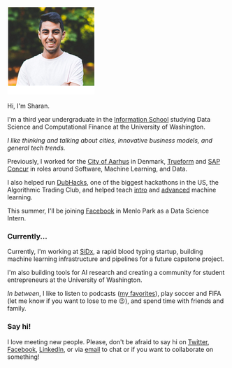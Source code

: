 ---
---

<img id="portrait" src="/assets/me.png" alt="Headshot: Sharan Jhangiani">

Hi, I'm Sharan. 

I'm a third year undergraduate in the [Information School](https://ischool.uw.edu/) studying Data Science and Computational Finance at the University of Washington. 

_I like thinking and talking about cities, innovative business models, and general tech trends._

Previously, I worked for the [City of Aarhus](https://www.aakb.dk/bibliotek/itk) in Denmark, [Trueform](https://trueform.io) and [SAP Concur](https://concur.com) in roles around Software, Machine Learning, and Data. 

I also helped run [DubHacks](https://dubhacks.co), one of the biggest hackathons in the US, the Algorithmic Trading Club, and helped teach [intro](https://myplan.uw.edu/course/#/courses/INFO370) and [advanced](https://myplan.uw.edu/course/#/courses/INFO371) machine learning. 

This summer, I'll be joining [Facebook](https://facebook.com) in Menlo Park as a Data Science Intern. 

### Currently...
    
Currently, I'm working at [SiDx](https://sidx.com/), a rapid blood typing startup, building machine learning infrastructure and pipelines for a future capstone project.

I'm also building tools for AI research and creating a community for student entrepreneurs at the University of Washington.

_In between_, I like to listen to podcasts ([my favorites](/my-favorite-podcasts)), play soccer and FIFA (let me know if you want to lose to me 😉), and spend time with friends and family. 

### Say hi!

I love meeting new people. Please, don't be afraid to say hi on [Twitter](https://twitter.com/sjhangiani12), [Facebook](https://www.facebook.com/sharan.jhangiani), [LinkedIn](https://www.linkedin.com/in/sharanjhangiani/), or via [email](mailto:sharan@uw.edu) to chat or if you want to collaborate on something!